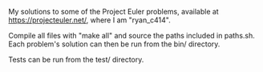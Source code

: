 My solutions to some of the Project Euler problems, available at
https://projecteuler.net/, where I am "ryan_c414".

Compile all files with "make all" and source the paths included in paths.sh.
Each problem's solution can then be run from the bin/ directory.

Tests can be run from the test/ directory.
